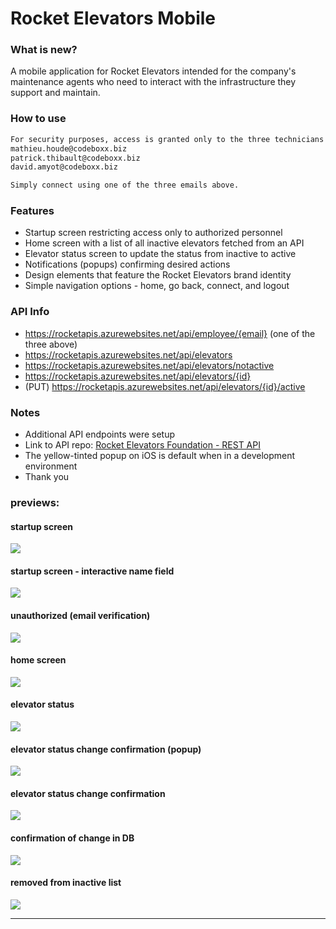 # Rocket Elevators Mobile

### What is new?

A mobile application for Rocket Elevators intended for the company's maintenance agents who need to interact with the infrastructure they support and maintain.

### How to use

```bash
For security purposes, access is granted only to the three technicians (the graders):
mathieu.houde@codeboxx.biz
patrick.thibault@codeboxx.biz
david.amyot@codeboxx.biz

Simply connect using one of the three emails above.
```

### Features
- Startup screen restricting access only to authorized personnel
- Home screen with a list of all inactive elevators fetched from an API
- Elevator status screen to update the status from inactive to active
- Notifications (popups) confirming desired actions
- Design elements that feature the Rocket Elevators brand identity
- Simple navigation options - home, go back, connect, and logout

### API Info
- https://rocketapis.azurewebsites.net/api/employee/{email} (one of the three above)
- https://rocketapis.azurewebsites.net/api/elevators
- https://rocketapis.azurewebsites.net/api/elevators/notactive
- https://rocketapis.azurewebsites.net/api/elevators/{id}
- (PUT) https://rocketapis.azurewebsites.net/api/elevators/{id}/active

### Notes
- Additional API endpoints were setup
- Link to API repo: [Rocket Elevators Foundation - REST API](https://github.com/starshyp/Rocket-Elevators-Foundation-REST-API)
- The yellow-tinted popup on iOS is default when in a development environment
- Thank you

### previews:
#### startup screen
![](https://lh3.googleusercontent.com/pw/AM-JKLUDtUYt47i9RpyayFpb6np-mnwnbd3CWiDr4lyr5K8pnBqL4s9yiZ3JsFMxpiLU5kI_jqKqHQbyj64lowh95EKjp3gpcz7I-9ZfSfJS-CV6ZTV6itME-XlkebQ89RnmYxGnZVjxiUaUnZis3uXUbj4p=w830-h888-no?authuser=0)

#### startup screen - interactive name field
![](https://lh3.googleusercontent.com/pw/AM-JKLXv4uUVgyC1DLDG7RFZInyIPm7eFsFxQ9y-FyCwY0kdIGDHNN5AwYXsjyvA18EfZsJRdA8AYwyQEjPz6QWTHxBubqB49RiwZznbgwDB5XkYYljOrab2MFJdE1w0IssEDUlOxhOPsu6owQturovmSpej=w831-h876-no?authuser=0)

#### unauthorized (email verification)
![](https://lh3.googleusercontent.com/pw/AM-JKLW2IexacNSQFUj-cxYfsWzbnI54nRpYS25jXSXaw06GkoZVPmN08xTWdLiENYnzo7xOGMkkRc6sxNBc0N_1CMg7VvESro-OAngtPVpwjvqt_MVCBa7-M1aiYzfwJ4bcSHzywySp37tjRwJvD-6yk0dJ=w835-h890-no?authuser=0)

#### home screen
![](https://lh3.googleusercontent.com/pw/AM-JKLW1WiDQYnjnqVU-vnVqWp7AvjD2Gd7eNxJCJDEbeBv1kap8BIuEXHunCA0XrRhB7IHKe9-tCxciJSkgnzh4auhwKeCpp4A644-YrdrXYALNR34AcP6wbi5PFbcepwI4Tbg9AU2WltGAH7QmM2RSc47A=w832-h892-no?authuser=0)

#### elevator status
![](https://lh3.googleusercontent.com/pw/AM-JKLUYF0jVwzxs2XWNTUbPpkSn8M1Ke68Kw86j0EyzmvTEcHRYMzcwYJXyh7Zqam9zeVwskwC9E8AIljETf0NH5bWb3xNBS-PUn7CQAaMK3mXkI9D0sP4LihHXnlpnF1k5H2_BB5mo60sTrO-ZjnuBUGsV=w834-h892-no?authuser=0)

#### elevator status change confirmation (popup)
![](https://lh3.googleusercontent.com/pw/AM-JKLXmwwgTmAHjHVN23gOlbOFqyHPErS8MNzWKQY5YBvtchC98_yu5M3yY-VNFV6__l526SzwqYOmi86RDTjWf18EpL8NhSQFzUzyke-5lVfa5JTLSQow8WG6hg_Dz35CnUk0BiDAsd41RJxCVesu9hPUW=w837-h882-no?authuser=0)

#### elevator status change confirmation
![](https://lh3.googleusercontent.com/pw/AM-JKLXE714oQQ2Wwx_qBJxmKQCMQXqFH7oV47yWJ_nq5DsfwIvKrDPLeT4E8eJiH32nwCARsp2WB3llhSH30NLFlN6p8AdZKbIR102xKulmIXNC_OipdO6rLbzm5C4t1QOSlFikGO0F8COin-bdCjtVhUmr=w835-h894-no?authuser=0)

#### confirmation of change in DB
![](https://lh3.googleusercontent.com/pw/AM-JKLVyRC0V1R9x-sMOZDDSYXxMvKgf05r8mmeAXEF2DUEhLXvAy-UTVKVu9npuh9mfbQQSJV6EsEwFnIJPaNlY3aBxJ_wh-Em9bEWi4ooY3aBqF45Y_gLicE-oCaUeQ98iNnmExGxOA_lFa-QvlkxxYZW9=w443-h549-no?authuser=0)

#### removed from inactive list
![](https://lh3.googleusercontent.com/pw/AM-JKLUt6LrY5aFSLMVV_DYMchh-yKI92xigoBNlCxXgK_EC02x-weHq5mZKojAqN7ZDgUqys9AEj7n5ICDQ1i8WA0wAaO0fnpUeyJslsf458-A0AX-NrGMd5dD6qLOo3Iss7YNMSAzYZ2NyxYOwghpgdkI0=w836-h889-no?authuser=0)

----------------
